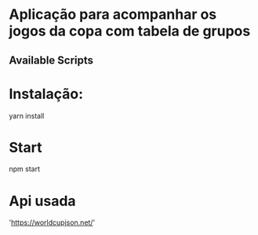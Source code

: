 # Aplicação para acompanhar os jogos da copa com tabela de grupos


## Available Scripts

# Instalação:
yarn install

# Start
npm start

# Api usada
'https://worldcupjson.net/'
